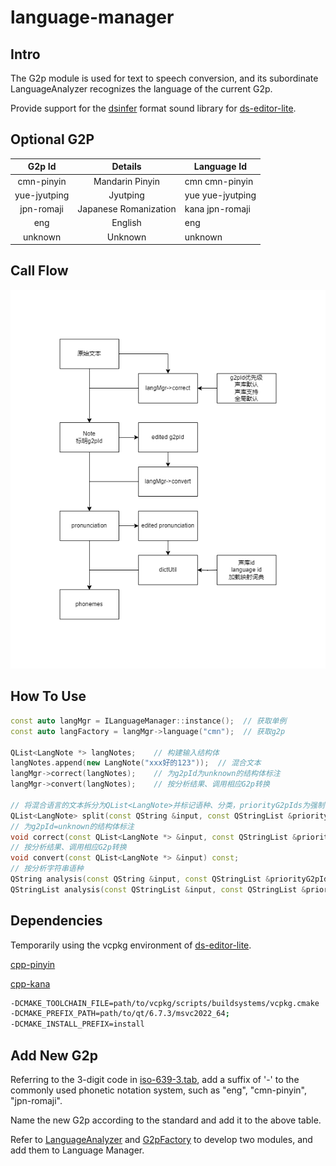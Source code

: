 # language-manager

## Intro

The G2p module is used for text to speech conversion, and its subordinate LanguageAnalyzer recognizes the language of
the
current G2p.

Provide support for the [dsinfer](https://github.com/diffscope/dsinfer/blob/main/docs/ds-spec-2.3.md) format sound
library for [ds-editor-lite](https://github.com/flutydeer/ds-editor-lite).

## Optional G2P

|    G2p Id    |        Details        | Language Id      |
|:------------:|:---------------------:|------------------|
|  cmn-pinyin  |    Mandarin Pinyin    | cmn cmn-pinyin   |
| yue-jyutping |       Jyutping        | yue yue-jyutping |
|  jpn-romaji  | Japanese Romanization | kana jpn-romaji  |
|     eng      |        English        | eng              |
|   unknown    |        Unknown        | unknown          |

## Call Flow

![Call Flow](./docs/image/g2p.png)

## How To Use

```c++
const auto langMgr = ILanguageManager::instance();  // 获取单例
const auto langFactory = langMgr->language("cmn");  // 获取g2p

QList<LangNote *> langNotes;    // 构建输入结构体
langNotes.append(new LangNote("xxx好的123"));  // 混合文本
langMgr->correct(langNotes);    // 为g2pId为unknown的结构体标注
langMgr->convert(langNotes);    // 按分析结果、调用相应G2p转换

// 将混合语言的文本拆分为QList<LangNote>并标记语种、分类，priorityG2pIds为强制优先的g2pId（下属languageAnalyzer的分析）
QList<LangNote> split(const QString &input, const QStringList &priorityG2pIds = {});
// 为g2pId=unknown的结构体标注
void correct(const QList<LangNote *> &input, const QStringList &priorityG2pIds = {}) const;
// 按分析结果、调用相应G2p转换
void convert(const QList<LangNote *> &input) const;
// 按分析字符串语种
QString analysis(const QString &input, const QStringList &priorityG2pIds = {}) const;
QStringList analysis(const QStringList &input, const QStringList &priorityG2pIds = {}) const;
```

## Dependencies

Temporarily using the vcpkg environment of [ds-editor-lite](https://github.com/flutydeer/ds-editor-lite).

[cpp-pinyin](https://github.com/wolfgitpr/cpp-pinyin)

[cpp-kana](https://github.com/wolfgitpr/cpp-kana)

```bash
-DCMAKE_TOOLCHAIN_FILE=path/to/vcpkg/scripts/buildsystems/vcpkg.cmake
-DCMAKE_PREFIX_PATH=path/to/qt/6.7.3/msvc2022_64;
-DCMAKE_INSTALL_PREFIX=install
```

## Add New G2p

Referring to the 3-digit code in [iso-639-3.tab](./docs/iso-639-3.tab), add a suffix of '-' to the commonly used
phonetic notation system, such as "eng", "cmn-pinyin", "jpn-romaji".

Name the new G2p according to the standard and add it to the above table.

Refer to [LanguageAnalyzer](./docs/LanguageAnalyzer.md) and [G2pFactory](./docs/G2pFactory.md) to develop two modules, and add
them to Language Manager.